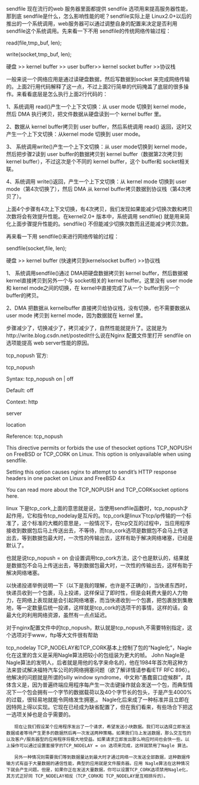 sendfile
现在流行的web 服务器里面都提供 sendfile 选项用来提高服务器性能，那到底 sendfile是什么，怎么影响性能的呢？sendfile实际上是 Linux2.0+以后的推出的一个系统调用，web服务器可以通过调整自身的配置来决定是否利用 sendfile这个系统调用。先来看一下不用 sendfile的传统网络传输过程：

read(file,tmp_buf, len);

write(socket,tmp_buf, len);

硬盘 >> kernel buffer >> user buffer>> kernel socket buffer >>协议栈

一般来说一个网络应用是通过读硬盘数据，然后写数据到socket 来完成网络传输的。上面2行用代码解释了这一点，不过上面2行简单的代码掩盖了底层的很多操作。来看看底层是怎么执行上面2行代码的：

1、系统调用 read()产生一个上下文切换：从 user mode 切换到 kernel mode，然后 DMA 执行拷贝，把文件数据从硬盘读到一个 kernel buffer 里。

2、数据从 kernel buffer拷贝到 user buffer，然后系统调用 read() 返回，这时又产生一个上下文切换：从kernel mode 切换到 user mode。

3、 系统调用write()产生一个上下文切换：从 user mode切换到 kernel mode，然后把步骤2读到 user buffer的数据拷贝到 kernel buffer（数据第2次拷贝到 kernel buffer），不过这次是个不同的 kernel buffer，这个 buffer和 socket相关联。

4、系统调用 write()返回，产生一个上下文切换：从 kernel mode 切换到 user mode（第4次切换了），然后 DMA 从 kernel buffer拷贝数据到协议栈（第4次拷贝了）。

上面4个步骤有4次上下文切换，有4次拷贝，我们发现如果能减少切换次数和拷贝次数将会有效提升性能。在kernel2.0+ 版本中，系统调用 sendfile() 就是用来简化上面步骤提升性能的。sendfile() 不但能减少切换次数而且还能减少拷贝次数。

再来看一下用 sendfile()来进行网络传输的过程：

sendfile(socket,file, len);

硬盘 >> kernel buffer (快速拷贝到kernelsocket buffer) >>协议栈

1、 系统调用sendfile()通过 DMA把硬盘数据拷贝到 kernel buffer，然后数据被 kernel直接拷贝到另外一个与 socket相关的 kernel buffer。这里没有 user mode和 kernel mode之间的切换，在 kernel中直接完成了从一个 buffer到另一个 buffer的拷贝。

2、DMA 把数据从 kernelbuffer 直接拷贝给协议栈，没有切换，也不需要数据从 user mode 拷贝到 kernel mode，因为数据就在 kernel 里。

步骤减少了，切换减少了，拷贝减少了，自然性能就提升了。这就是为http://write.blog.csdn.net/postedit什么说在Nginx 配置文件里打开 sendfile on 选项能提高 web server性能的原因。

 

tcp_nopush
官方:

tcp_nopush

Syntax: tcp_nopush on | off

Default: off

Context: http

server

location

Reference: tcp_nopush

 

This directive permits or forbids the use of thesocket options TCP_NOPUSH on FreeBSD or TCP_CORK on Linux. This option is onlyavailable when using sendfile.

Setting this option causes nginx to attempt to sendit’s HTTP response headers in one packet on Linux and FreeBSD 4.x

You can read more about the TCP_NOPUSH and TCP_CORKsocket options here.

 

linux 下是tcp_cork,上面的意思就是说，当使用sendfile函数时，tcp_nopush才起作用，它和指令tcp_nodelay是互斥的。tcp_cork是linux下tcp/ip传输的一个标准了，这个标准的大概的意思是，一般情况下，在tcp交互的过程中，当应用程序接收到数据包后马上传送出去，不等待，而tcp_cork选项是数据包不会马上传送出去，等到数据包最大时，一次性的传输出去，这样有助于解决网络堵塞，已经是默认了。

也就是说tcp_nopush = on 会设置调用tcp_cork方法，这个也是默认的，结果就是数据包不会马上传送出去，等到数据包最大时，一次性的传输出去，这样有助于解决网络堵塞。

以快递投递举例说明一下（以下是我的理解，也许是不正确的），当快递东西时，快递员收到一个包裹，马上投递，这样保证了即时性，但是会耗费大量的人力物力，在网络上表现就是会引起网络堵塞，而当快递收到一个包裹，把包裹放到集散地，等一定数量后统一投递，这样就是tcp_cork的选项干的事情，这样的话，会最大化的利用网络资源，虽然有一点点延迟。

对于nginx配置文件中的tcp_nopush，默认就是tcp_nopush,不需要特别指定，这个选项对于www，ftp等大文件很有帮助

 

tcp_nodelay
        TCP_NODELAY和TCP_CORK基本上控制了包的“Nagle化”，Nagle化在这里的含义是采用Nagle算法把较小的包组装为更大的帧。 John Nagle是Nagle算法的发明人，后者就是用他的名字来命名的，他在1984年首次用这种方法来尝试解决福特汽车公司的网络拥塞问题（欲了解详情请参看IETF RFC 896）。他解决的问题就是所谓的silly window syndrome，中文称“愚蠢窗口症候群”，具体含义是，因为普遍终端应用程序每产生一次击键操作就会发送一个包，而典型情况下一个包会拥有一个字节的数据载荷以及40个字节长的包头，于是产生4000%的过载，很轻易地就能令网络发生拥塞,。 Nagle化后来成了一种标准并且立即在因特网上得以实现。它现在已经成为缺省配置了，但在我们看来，有些场合下把这一选项关掉也是合乎需要的。

       现在让我们假设某个应用程序发出了一个请求，希望发送小块数据。我们可以选择立即发送数据或者等待产生更多的数据然后再一次发送两种策略。如果我们马上发送数据，那么交互性的以及客户/服务器型的应用程序将极大地受益。如果请求立即发出那么响应时间也会快一些。以上操作可以通过设置套接字的TCP_NODELAY = on 选项来完成，这样就禁用了Nagle 算法。
    
       另外一种情况则需要我们等到数据量达到最大时才通过网络一次发送全部数据，这种数据传输方式有益于大量数据的通信性能，典型的应用就是文件服务器。应用 Nagle算法在这种情况下就会产生问题。但是，如果你正在发送大量数据，你可以设置TCP_CORK选项禁用Nagle化，其方式正好同 TCP_NODELAY相反（TCP_CORK和 TCP_NODELAY是互相排斥的）。
